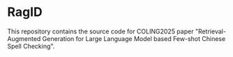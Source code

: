 # RagID
This repository contains the source code for COLING2025 paper "Retrieval-Augmented Generation for Large Language Model based Few-shot Chinese Spell Checking".
